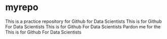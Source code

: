 # myrepo
This is a practice repository for Github for Data Scientists
This is for Github For Data Scientists
This is for Github For Data Scientists 
Pardon me for the This is for Github For Data Scientists 
